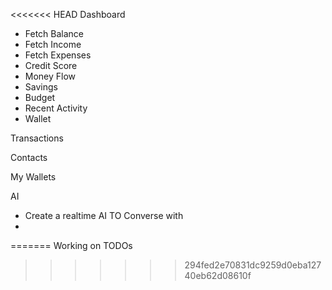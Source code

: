 <<<<<<< HEAD
Dashboard

- Fetch Balance
- Fetch Income
- Fetch Expenses
- Credit Score
- Money Flow
- Savings
- Budget
- Recent Activity
- Wallet

Transactions

Contacts

My Wallets

AI

- Create a realtime AI TO Converse with
-

=======
Working on TODOs

> > > > > > > 294fed2e70831dc9259d0eba12740eb62d08610f
